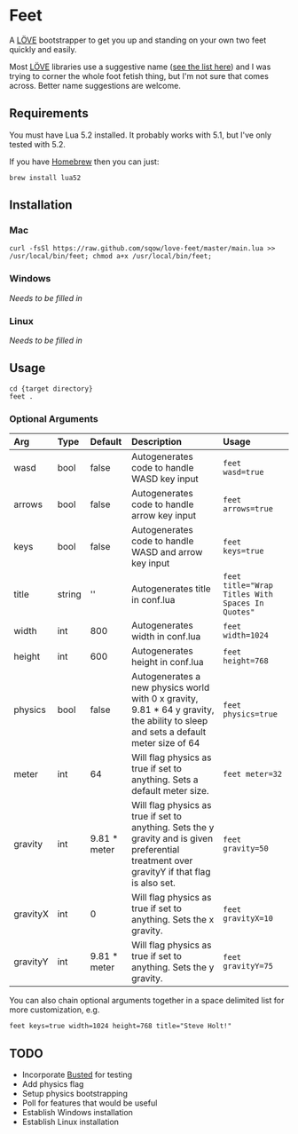 # Feet

A [LÖVE](http://love2d.org/) bootstrapper to get you up and standing on your own two feet quickly and easily.

Most [LÖVE](http://love2d.org/) libraries use a suggestive name ([see the list here](https://www.love2d.org/wiki/Category:Libraries)) and I was trying to corner the whole foot fetish thing, but I'm not sure that comes across. Better name suggestions are welcome.

## Requirements

You must have Lua 5.2 installed. It probably works with 5.1, but I've only tested with 5.2.

If you have [Homebrew](http://brew.sh/) then you can just:
```Shell
brew install lua52
```

## Installation

### Mac

```Shell
curl -fsSl https://raw.github.com/sqow/love-feet/master/main.lua >> /usr/local/bin/feet; chmod a+x /usr/local/bin/feet;
```

### Windows

_Needs to be filled in_

### Linux

_Needs to be filled in_

## Usage

```
cd {target directory}
feet .
```

### Optional Arguments

| Arg       | Type  | Default       | Description               | Usage     |
| :-------- | :---- | :------------ | :------------------------ | :-------- |
| wasd      | bool  | false         | Autogenerates code to handle WASD key input | `feet wasd=true` |
| arrows    | bool  | false         | Autogenerates code to handle arrow key input | `feet arrows=true` |
| keys      | bool  | false         | Autogenerates code to handle WASD and arrow key input | `feet keys=true` |
| title     | string| ''            | Autogenerates title in conf.lua | `feet title="Wrap Titles With Spaces In Quotes"` |
| width     | int   | 800           | Autogenerates width in conf.lua | `feet width=1024` |
| height    | int   | 600           | Autogenerates height in conf.lua | `feet height=768` |
| physics   | bool  | false         | Autogenerates a new physics world with 0 x gravity, 9.81 * 64 y gravity, the ability to sleep and sets a default meter size of 64 | `feet physics=true` |
| meter     | int   | 64            | Will flag physics as true if set to anything. Sets a default meter size. | `feet meter=32` |
| gravity   | int   | 9.81 * meter  | Will flag physics as true if set to anything. Sets the y gravity and is given preferential treatment over gravityY if that flag is also set. | `feet gravity=50` |
| gravityX  | int   | 0             | Will flag physics as true if set to anything. Sets the x gravity. | `feet gravityX=10` |
| gravityY  | int   | 9.81 * meter  | Will flag physics as true if set to anything. Sets the y gravity. | `feet gravityY=75` |

You can also chain optional arguments together in a space delimited list for more customization, e.g.
```
feet keys=true width=1024 height=768 title="Steve Holt!"
```

## TODO
- Incorporate [Busted](http://olivinelabs.com/busted/) for testing
- Add physics flag
- Setup physics bootstrapping
- Poll for features that would be useful
- Establish Windows installation
- Establish Linux installation
